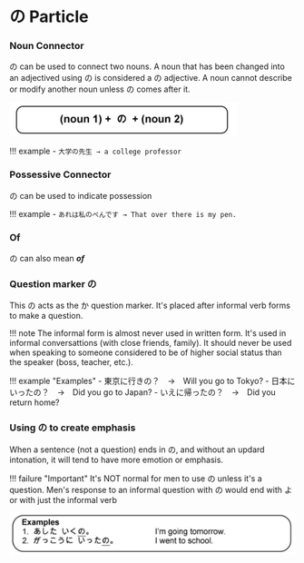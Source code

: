 # の Particle

### Noun Connector

の can be used to connect two nouns. A noun that has been changed into an adjectived using の is considered a の adjective. A noun cannot describe or modify another noun unless の comes after it.

![の Adjective](../../../assets/images/の-adjective.png)

!!! example
    - `大学の先生 → a college professor`

### Possessive Connector

の can be used to indicate possession

!!! example
    - `あれは私のぺんです → That over there is my pen.`

### Of

の can also mean **_of_**

### Question marker の

This の acts as the か question marker. It's placed after informal verb forms to make a question.

!!! note
    The informal form is almost never used in written form. It's used in informal conversattions (with close friends, family). It should never be used when speaking to someone considered to be of higher social status than the speaker (boss, teacher, etc.).

!!! example "Examples"
    - 東京に行きの？　→　Will you go to Tokyo?
    - 日本にいったの？　→　Did you go to Japan?
    - いえに帰ったの？　→　Did you return home?

### Using の to create emphasis

When a sentence (not a question) ends in の, and without an updard intonation, it will tend to have more emotion or emphasis. 

!!! failure "Important"
    It's NOT normal for men to use の unless it's a question. Men's response to an informal question with の would end with よ or with just the informal verb

![の emphasis Ex](../../../assets/images/examples/の-emphasis-ex.png)